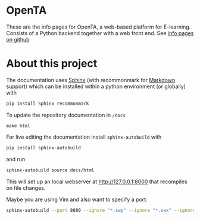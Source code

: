 # OpenTA
These are the info pages for OpenTA, a  web-based platform for E-learning. Consists of a Python backend together with a web front end.
See [info pages on github](https://opentaproject.github.io/info/)

# About this project

The documentation uses [Sphinx](http://www.sphinx-doc.org/) (with recommonmark for [Markdown](https://en.wikipedia.org/wiki/Markdown) support) which can be installed within a python environment (or globally) with
```sh
pip install Sphinx recommonmark
```

To update the repository documentation in ```/docs```
```
make html
```

For live editing the documentation install `sphinx-autobuild` with
```sh
pip install sphinx-autobuild
```

and run

```sh
sphinx-autobuild source docs/html
```

This will set up an local webserver at http://127.0.0.1:8000 that recompiles on file changes.

Maybe you are using Vim and also want to specify a port:
```sh
sphinx-autobuild --port 8080 --ignore "*.swp" --ignore "*.swx" --ignore "*~" source docs/html
```
